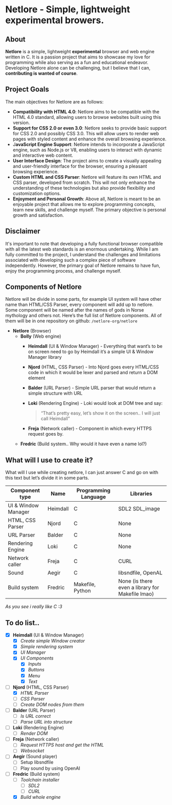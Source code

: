 # Netlore - Simple, lightweight experimental browers.

## About

**Netlore** is a simple, lightweight **experimental** browser and web engine written in C. It is a passion project that aims to showcase my love for programming while also serving as a fun and educational endeavor. Developing Netlore alone can be challenging, but I believe that I can, **contributing is wanted of course**.

## Project Goals

The main objectives for Netlore are as follows:
- **Compatibility with HTML 4.0**: Netlore aims to be compatible with the HTML 4.0 standard, allowing users to browse websites built using this version.
- **Support for CSS 2.0 or even 3.0**: Netlore seeks to provide basic support for CSS 2.0 and possibly CSS 3.0. This will allow users to render web pages with styled content and enhance the overall browsing experience.
- J**avaScript Engine Support**: Netlore intends to incorporate a JavaScript engine, such as Node.js or V8, enabling users to interact with dynamic and interactive web content.
- **User Interface Design**: The project aims to create a visually appealing and user-friendly interface for the browser, ensuring a pleasant browsing experience.
- **Custom HTML and CSS Parser**: Netlore will feature its own HTML and CSS parser, developed from scratch. This will not only enhance the understanding of these technologies but also provide flexibility and customization options.
- **Enjoyment and Personal Growth**: Above all, Netlore is meant to be an enjoyable project that allows me to explore programming concepts, learn new skills, and challenge myself. The primary objective is personal growth and satisfaction.

## Disclaimer

It's important to note that developing a fully functional browser compatible with all the latest web standards is an enormous undertaking. While I am fully committed to the project, I understand the challenges and limitations associated with developing such a complex piece of software independently. However, the primary goal of Netlore remains to have fun, enjoy the programming process, and challenge myself.

## Components of Netlore

Netlore will be divide in some parts, for example UI system will have other name than HTML/CSS Parser, every component will add up to netlore. Some component will be named after the names of gods in Norse mythology and others not. Here’s the full list of Netlore components. All of them will be in one repository on github: `/netlore-org/netlore`

- **Netlore** (Browser)
    - **Bolly** (Web engine)
        - **Heimdall** (UI & Window Manager) - Everything that want’s to be on screen need to go by Heimdall it’s a simple UI & Window Manager library
        - **Njord** (HTML, CSS Parser) - Into Njord goes every HTML/CSS code in which it would be lexer and parsed and return a DOM element
        - **Balder** (URL Parser) - Simple URL parser that would return a simple structure with URL
        - **Loki** (Rendering Engine) - Loki would look at DOM tree and say:
            
            > “That’s pretty easy, let’s show it on the screen.. I will just call Heimdall”
            > 
        - **Freja** (Network caller) - Component in which every HTTPS request goes by.
    - **Fredric** (Build system.. Why would it have even a name lol?)

## What will I use to create it?

What will I use while creating netlore, I can just answer C and go on with this text but let’s divide it in some parts.

| Component type | Name | Programming Language | Libraries |
| --- | --- | --- | --- |
| UI & Window Manager | Heimdall | C | SDL2 SDL_image |
| HTML, CSS Parser | Njord | C | None |
| URL Parser | Balder | C | None |
| Rendering Engine | Loki | C | None |
| Network caller | Freja | C | CURL |
| Sound | Aegir | C | libsndfile, OpenAL |
| Build system | Fredric | Makefile, Python | None (is there even a library for Makefile lmao) |

  *As you see i really like C :3*

## To do list..

- [X]  **Heimdall** (UI & Window Manager)
    - [X]  *Create simple Window creator*
    - [X]  *Simple rendering system*
    - [X]  *UI Manager*
    - [X]  *UI Components*
        - [X]  *Inputs*
        - [X]  *Buttons*
        - [X]  *Menu*
        - [X]  *Text*
- [ ]  **Njord** (HTML, CSS Parser)
    - [X]  *HTML Parser*
    - [ ]  *CSS Parser*
    - [ ]  *Create DOM nodes from them*
- [ ]  **Balder** (URL Parser)
    - [ ]  *Is URL correct*
    - [ ]  *Parse URL into structure*
- [ ]  **Loki** (Rendering Engine)
    - [ ]  *Render DOM*
- [ ]  **Freja** (Network caller)
    - [ ]  *Request HTTPS host and get the HTML*
    - [ ]  *Websocket*
- [ ]  **Aegir** (Sound player)
    - [ ]  Setup libsndfile
    - [ ]  Play sound by using OpenAI
- [ ]  **Fredric** (Build system)
    - [ ]  *Toolchain installer*
        - [ ]  *SDL2*
        - [ ]  *CURL*
    - [X]  *Build whole engine*
